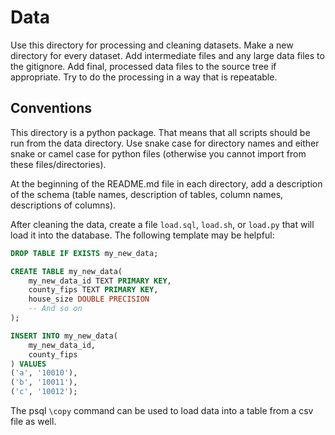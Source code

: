 # Data

Use this directory for processing and cleaning datasets. Make a new
directory for every dataset. Add intermediate files and any large data files
to the gitignore. Add final, processed data files to the source tree if
appropriate. Try to do the processing in a way that is repeatable.

## Conventions

This directory is a python package. That means that all scripts should
be run from the data directory. Use snake case for directory names and
either snake or camel case for python files (otherwise you cannot import
from these files/directories).

At the beginning of the README.md file in each directory,
add a description of the schema (table names, description of tables,
column names, descriptions of columns).

After cleaning the data, create a file `load.sql`, `load.sh`, or
`load.py` that will load it into the database. The following template
may be helpful:

```sql
DROP TABLE IF EXISTS my_new_data;

CREATE TABLE my_new_data(
	my_new_data_id TEXT PRIMARY KEY,
	county_fips TEXT PRIMARY KEY,
	house_size DOUBLE PRECISION
	-- And so on
);

INSERT INTO my_new_data(
	my_new_data_id,
	county_fips
) VALUES
('a', '10010'),
('b', '10011'),
('c', '10012');
```

The psql `\copy` command can be used to load data into a table from
a csv file as well.
